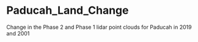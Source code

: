 # Paducah_Land_Change
Change in the Phase 2 and Phase 1 lidar point clouds for Paducah in 2019 and 2001
